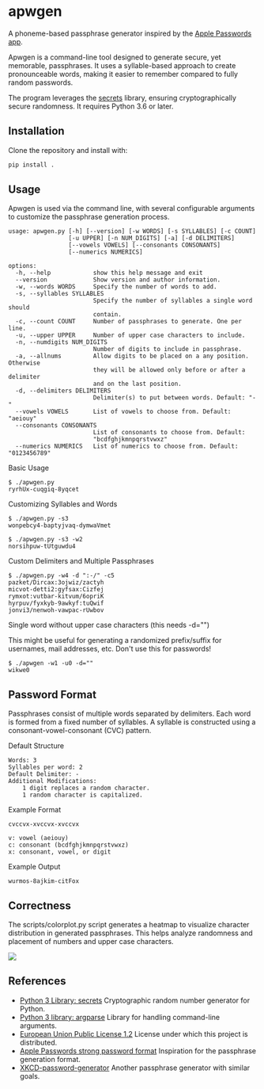 # apwgen

A phoneme-based passphrase generator inspired by the [Apple Passwords app](https://rmondello.com/2024/10/07/apple-passwords-generated-strong-password-format/).

Apwgen is a command-line tool designed to generate secure, yet memorable, passphrases. It uses a syllable-based approach to create pronounceable words, making it easier to remember compared to fully random passwords.

The program leverages the [secrets](https://docs.python.org/3/library/secrets.html) library, ensuring cryptographically secure randomness. It requires Python 3.6 or later.

## Installation

Clone the repository and install with:
```bash
pip install .
```

## Usage

Apwgen is used via the command line, with several configurable arguments to customize the passphrase generation process.


```
usage: apwgen.py [-h] [--version] [-w WORDS] [-s SYLLABLES] [-c COUNT]
                 [-u UPPER] [-n NUM_DIGITS] [-a] [-d DELIMITERS]
                 [--vowels VOWELS] [--consonants CONSONANTS]
                 [--numerics NUMERICS]

options:
  -h, --help            show this help message and exit
  --version             Show version and author information.
  -w, --words WORDS     Specify the number of words to add.
  -s, --syllables SYLLABLES
                        Specify the number of syllables a single word should
                        contain.
  -c, --count COUNT     Number of passphrases to generate. One per line.
  -u, --upper UPPER     Number of upper case characters to include.
  -n, --numdigits NUM_DIGITS
                        Number of digits to include in passphrase.
  -a, --allnums         Allow digits to be placed on a any position. Otherwise
                        they will be allowed only before or after a delimiter
                        and on the last position.
  -d, --delimiters DELIMITERS
                        Delimiter(s) to put between words. Default: "-"
  --vowels VOWELS       List of vowels to choose from. Default: "aeiouy"
  --consonants CONSONANTS
                        List of consonants to choose from. Default:
                        "bcdfghjkmnpqrstvwxz"
  --numerics NUMERICS   List of numerics to choose from. Default: "0123456789"
```

Basic Usage

```
$ ./apwgen.py
ryrhUx-cuqgiq-8yqcet
```

Customizing Syllables and Words

```
$ ./apwgen.py -s3
wonpebcy4-baptyjvaq-dymwaVmet

$ ./apwgen.py -s3 -w2
norsihpuw-tUtguwdu4
```

Custom Delimiters and Multiple Passphrases

```
$ ./apwgen.py -w4 -d ":-/" -c5
pazket/Dircax:3ojwiz/zactyh
micvot-detti2:gyfsax:Cizfej
rymxot:vutbar-kitvum/6opriK
hyrpuv/fyxkyb-9awkyf:tuQwif
jonvi3/nenwoh-vawpac-rUwbov
```

Single word without upper case characters (this needs -d="")

This might be useful for generating a randomized prefix/suffix for usernames, mail addresses, etc. Don't use this for passwords!

```
$ ./apwgen -w1 -u0 -d=""
wikwe0
```


## Password Format

Passphrases consist of multiple words separated by delimiters. Each word is formed from a fixed number of syllables. A syllable is constructed using a consonant-vowel-consonant (CVC) pattern.

Default Structure

    Words: 3
    Syllables per word: 2
    Default Delimiter: -
    Additional Modifications:
        1 digit replaces a random character.
        1 random character is capitalized.

Example Format

```
cvccvx-xvccvx-xvccvx

v: vowel (aeiouy)
c: consonant (bcdfghjkmnpqrstvwxz)
x: consonant, vowel, or digit
```

Example Output

```wurmos-8ajkim-citFox```

## Correctness

The scripts/colorplot.py script generates a heatmap to visualize character distribution in generated passphrases. This helps analyze randomness and placement of numbers and upper case characters.

![](distribution.png)


## References

 - [Python 3 Library: secrets](https://docs.python.org/3/library/secrets.html)
Cryptographic random number generator for Python.
 - [Python 3 library: argparse](https://docs.python.org/3/library/argparse.html)
Library for handling command-line arguments.
 - [European Union Public License 1.2](https://joinup.ec.europa.eu/collection/eupl/eupl-text-eupl-12)
License under which this project is distributed.
 - [Apple Passwords strong password format](https://rmondello.com/2024/10/07/apple-passwords-generated-strong-password-format/)
Inspiration for the passphrase generation format.
 - [XKCD-password-generator](https://github.com/redacted/XKCD-password-generator/)
Another passphrase generator with similar goals.
